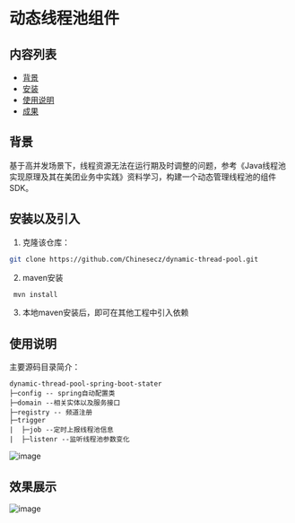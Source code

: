 动态线程池组件
=========
## 内容列表

- [背景](##背景)
- [安装](##安装)
- [使用说明](##使用说明)
- [成果](##成果)

## 背景
基于高并发场景下，线程资源无法在运行期及时调整的问题，参考《Java线程池实现原理及其在美团业务中实践》资料学习，构建一个动态管理线程池的组件SDK。


## 安装以及引入
1. 克隆该仓库：
 ```bash
 git clone https://github.com/Chinesecz/dynamic-thread-pool.git
 ```

2. maven安装
```bash
 mvn install 
 ```
3. 本地maven安装后，即可在其他工程中引入依赖

## 使用说明
主要源码目录简介：     
```
dynamic-thread-pool-spring-boot-stater
├─config -- spring自动配置类
├─domain --相关实体以及服务接口
├─registry -- 频道注册
├─trigger
|  ├─job --定时上报线程池信息
|  ├─listenr --监听线程池参数变化
```
![image](https://github.com/user-attachments/assets/dcbf4743-d8b7-4a05-bb1d-e9289904a62f)




## 效果展示
![image](https://github.com/user-attachments/assets/d96a9ede-40e1-4069-a917-df08c8be6f70)

